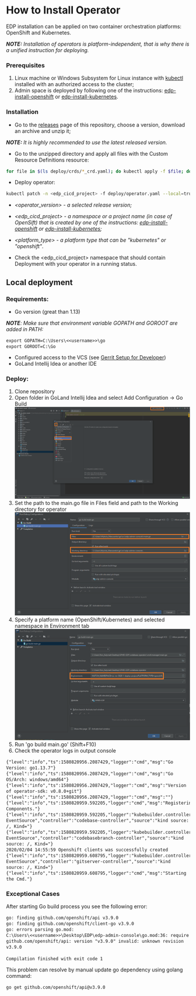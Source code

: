 # How to Install Operator

EDP installation can be applied on two container orchestration platforms: OpenShift and Kubernetes.

_**NOTE:** Installation of operators is platform-independent, that is why there is a unified instruction for deploying._


### Prerequisites
1. Linux machine or Windows Subsystem for Linux instance with [kubectl](https://kubernetes.io/docs/tasks/tools/install-kubectl/) installed with an authorized access to the cluster;
2. Admin space is deployed by following one of the instructions: [edp-install-openshift](https://github.com/epmd-edp/edp-install/blob/master/documentation/openshift_install.md#admin-space) or [edp-install-kubernetes](https://github.com/epmd-edp/edp-install/blob/master/documentation/kubernetes_install.md#admin-space).

### Installation
* Go to the [releases](https://github.com/epmd-edp/sonar-operator/releases) page of this repository, choose a version, download an archive and unzip it;

_**NOTE:** It is highly recommended to use the latest released version._

* Go to the unzipped directory and apply all files with the Custom Resource Definitions resource:
```bash
for file in $(ls deploy/crds/*_crd.yaml); do kubectl apply -f $file; done
```

* Deploy operator:
```bash
kubectl patch -n <edp_cicd_project> -f deploy/operator.yaml --local=true --patch='{"spec":{"template":{"spec":{"containers":[{"image":"epamedp/sonar-operator:<operator_version>", "name":"sonar-operator-v2", "env": [{"name":"WATCH_NAMESPACE", "value":"<edp_cicd_project>"}, {"name":"PLATFORM_TYPE","value":"kubernetes"}]}]}}}}' -o yaml | kubectl -n <edp_cicd_project> apply -f -
```

- _<operator_version> - a selected release version;_

- _<edp_cicd_project> - a namespace or a project name (in case of OpenSift) that is created by one of the instructions: [edp-install-openshift](https://github.com/epmd-edp/edp-install/blob/master/documentation/openshift_install.md#install-edp) or [edp-install-kubernetes](https://github.com/epmd-edp/edp-install/blob/master/documentation/kubernetes_install.md#install-edp);_

- _<platform_type> - a platform type that can be "kubernetes" or "openshift"_.

* Check the <edp_cicd_project> namespace that should contain Deployment with your operator in a running status.

## Local deployment
### Requirements:
* Go version (great than 1.13)

_**NOTE**: Make sure that environment variable GOPATH and GOROOT are added in PATH:_
```
export GOPATH=C:\Users\<<username>>\go
export GOROOT=C:\Go
```

* Configured access to the VCS (see [Gerrit Setup for Developer](https://kb.epam.com/display/EPMDEDP/Gerrit+Setup+for+Developer))
* GoLand Intellij Idea or another IDE

### Deploy:
1. Clone repository
2. Open folder in GoLand Intellij Idea and select Add Configuration → Go Build
![add-config](readme-resource/add_config.png "add-config") 
3. Set the path to the main.go file in Files field and path to the Working directory for operator
![build-config](readme-resource/build_config.png "build-config") 
4. Specify a platform name (OpenShift/Kubernetes) and selected namespace in Environment tab 
![add-env-vars](readme-resource/add_env_vars.png "add-env-vars") 
5. Run 'go build main.go' (Shift+F10)
6. Check the operator logs in output console 
```
{"level":"info","ts":1580820956.2087429,"logger":"cmd","msg":"Go Version: go1.13.7"}
{"level":"info","ts":1580820956.2087429,"logger":"cmd","msg":"Go OS/Arch: windows/amd64"}
{"level":"info","ts":1580820956.2087429,"logger":"cmd","msg":"Version of operator-sdk: v0.8.0+git"}
{"level":"info","ts":1580820956.2087429,"logger":"cmd","msg":""}
{"level":"info","ts":1580820959.592205,"logger":"cmd","msg":"Registering Components."}
{"level":"info","ts":1580820959.592205,"logger":"kubebuilder.controller","msg":"Starting EventSource","controller":"codebase-controller","source":"kind source: /, Kind="}
{"level":"info","ts":1580820959.592205,"logger":"kubebuilder.controller","msg":"Starting EventSource","controller":"codebasebranch-controller","source":"kind source: /, Kind="}
2020/02/04 14:55:59 Openshift clients was successfully created
{"level":"info","ts":1580820959.608795,"logger":"kubebuilder.controller","msg":"Starting EventSource","controller":"gitserver-controller","source":"kind source: /, Kind="}
{"level":"info","ts":1580820959.608795,"logger":"cmd","msg":"Starting the Cmd."}
```

### Exceptional Cases
After starting Go build process you see the following error: 
```
go: finding github.com/openshift/api v3.9.0
go: finding github.com/openshift/client-go v3.9.0
go: errors parsing go.mod:
C:\Users\<<username>>\Desktop\EDP\edp-admin-console\go.mod:36: require github.com/openshift/api: version "v3.9.0" invalid: unknown revision v3.9.0

Compilation finished with exit code 1
```

This problem can resolve by manual update go dependency using golang command:
```
go get github.com/openshift/api@v3.9.0
```